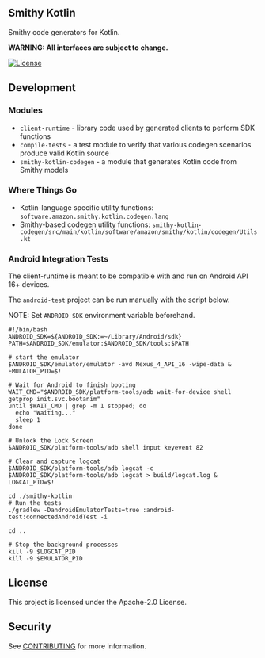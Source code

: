 ## Smithy Kotlin

Smithy code generators for Kotlin.

**WARNING: All interfaces are subject to change.**

[![License][apache-badge]][apache-url]

[apache-badge]: https://img.shields.io/badge/License-Apache%202.0-blue.svg
[apache-url]: LICENSE

## Development

### Modules

* `client-runtime` - library code used by generated clients to perform SDK functions
* `compile-tests` - a test module to verify that various codegen scenarios produce valid Kotlin source  
* `smithy-kotlin-codegen` - a module that generates Kotlin code from Smithy models

### Where Things Go

* Kotlin-language specific utility functions: `software.amazon.smithy.kotlin.codegen.lang`
* Smithy-based codegen utility functions: `smithy-kotlin-codegen/src/main/kotlin/software/amazon/smithy/kotlin/codegen/Utils.kt`

### Android Integration Tests

The client-runtime is meant to be compatible with and run on Android API 16+ devices.

The `android-test` project can be run manually with the script below. 

NOTE: Set `ANDROID_SDK` environment variable beforehand.

```
#!/bin/bash
ANDROID_SDK=${ANDROID_SDK:=~/Library/Android/sdk}
PATH=$ANDROID_SDK/emulator:$ANDROID_SDK/tools:$PATH

# start the emulator
$ANDROID_SDK/emulator/emulator -avd Nexus_4_API_16 -wipe-data & EMULATOR_PID=$!

# Wait for Android to finish booting
WAIT_CMD="$ANDROID_SDK/platform-tools/adb wait-for-device shell getprop init.svc.bootanim"
until $WAIT_CMD | grep -m 1 stopped; do
  echo "Waiting..."
  sleep 1
done

# Unlock the Lock Screen
$ANDROID_SDK/platform-tools/adb shell input keyevent 82

# Clear and capture logcat
$ANDROID_SDK/platform-tools/adb logcat -c
$ANDROID_SDK/platform-tools/adb logcat > build/logcat.log &
LOGCAT_PID=$!

cd ./smithy-kotlin
# Run the tests
./gradlew -DandroidEmulatorTests=true :android-test:connectedAndroidTest -i

cd ..

# Stop the background processes
kill -9 $LOGCAT_PID
kill -9 $EMULATOR_PID
```

## License

This project is licensed under the Apache-2.0 License.

## Security

See [CONTRIBUTING](CONTRIBUTING.md#security-issue-notifications) for more information.

